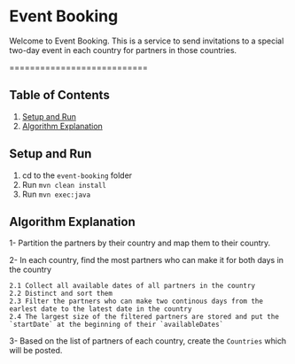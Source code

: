# Event Booking

Welcome to Event Booking. This is a service to send invitations to a special two-day event in each country for partners in those countries. 

===========================

## Table of Contents
1. [Setup and Run](#setup-and-run)
2. [Algorithm Explanation](#algorithm-explanation) 

## Setup and Run

1. cd to the `event-booking` folder
2. Run `mvn clean install`
3. Run `mvn exec:java`

## Algorithm Explanation

1- Partition the partners by their country and map them to their country.

2- In each country, find the most partners who can make it for both days in the country

    2.1 Collect all available dates of all partners in the country
    2.2 Distinct and sort them
    2.3 Filter the partners who can make two continous days from the earlest date to the latest date in the country
    2.4 The largest size of the filtered partners are stored and put the `startDate` at the beginning of their `availableDates`
    
3- Based on the list of partners of each country, create the `Countries` which will be posted.
